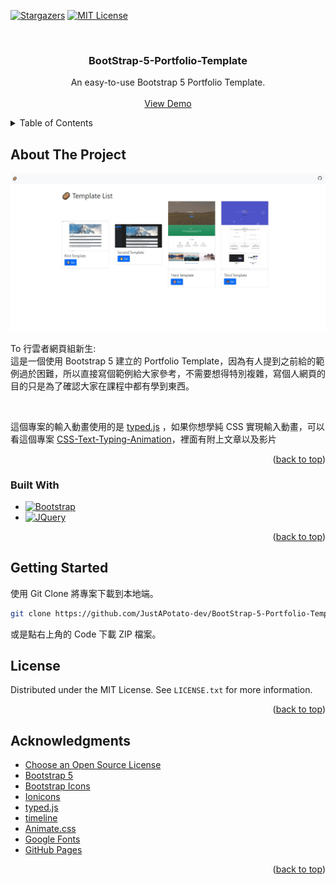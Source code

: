 [![Stargazers][stars-shield]][stars-url]
[![MIT License][license-shield]][license-url]

<br />
<div align="center">
  <h3 align="center">BootStrap-5-Portfolio-Template</h3>

  <p align="center">
    An easy-to-use Bootstrap 5 Portfolio Template.
    <br />
    <br />
    <a href="https://justapotato-dev.github.io/BootStrap-5-Portfolio-Template/index.html">View Demo</a>
  </p>
</div>

<!-- TABLE OF CONTENTS -->
<details>
  <summary>Table of Contents</summary>
  <ol>
    <li>
      <a href="#about-the-project">About The Project</a>
      <ul>
        <li><a href="#built-with">Built With</a></li>
      </ul>
    </li>
    <li>
      <a href="#getting-started">Getting Started</a>
    </li>
    <li><a href="#license">License</a></li>
    <li><a href="#acknowledgments">Acknowledgments</a></li>
  </ol>
</details>

<!-- ABOUT THE PROJECT -->
## About The Project

[![BootStrap-5-Portfolio-Template Screen Shot][product-screenshot]](https://justapotato-dev.github.io/BootStrap-5-Portfolio-Template/index.html)

To 行雲者網頁組新生:<br>
這是一個使用 Bootstrap 5 建立的 Portfolio Template，因為有人提到之前給的範例過於困難，所以直接寫個範例給大家參考，不需要想得特別複雜，寫個人網頁的目的只是為了確認大家在課程中都有學到東西。

<br>

這個專案的輸入動畫使用的是 [typed.js](https://github.com/mattboldt/typed.js/) ，如果你想學純 CSS 實現輸入動畫，可以看這個專案 [CSS-Text-Typing-Animation](https://github.com/JustAPotato-dev/CSS-Text-Typing-Animation)，裡面有附上文章以及影片

<p align="right">(<a href="#readme-top">back to top</a>)</p>

### Built With

* [![Bootstrap][Bootstrap.com]][Bootstrap-url]
* [![JQuery][JQuery.com]][JQuery-url]

<p align="right">(<a href="#readme-top">back to top</a>)</p>

<!-- GETTING STARTED -->
## Getting Started

使用 Git Clone 將專案下載到本地端。 

```sh
git clone https://github.com/JustAPotato-dev/BootStrap-5-Portfolio-Template
```

或是點右上角的 Code 下載 ZIP 檔案。

<!-- LICENSE -->
## License

Distributed under the MIT License. See `LICENSE.txt` for more information.

<p align="right">(<a href="#readme-top">back to top</a>)</p>

<!-- ACKNOWLEDGMENTS -->
## Acknowledgments

* [Choose an Open Source License](https://choosealicense.com)
* [Bootstrap 5](https://getbootstrap.com)
* [Bootstrap Icons](https://icons.getbootstrap.com)
* [Ionicons](https://ionic.io/ionicons)
* [typed.js](https://github.com/mattboldt/typed.js/)
* [timeline](https://github.com/squarechip/timeline)
* [Animate.css](https://daneden.github.io/animate.css)
* [Google Fonts](https://fonts.google.com)
* [GitHub Pages](https://pages.github.com)

<p align="right">(<a href="#readme-top">back to top</a>)</p>

<!-- MARKDOWN LINKS & IMAGES -->
<!-- https://www.markdownguide.org/basic-syntax/#reference-style-links -->
[stars-shield]: https://img.shields.io/github/stars/JustAPotato-dev/BootStrap-5-Portfolio-Template.svg?style=for-the-badge
[stars-url]: https://github.com/JustAPotato-dev/BootStrap-5-Portfolio-Template/stargazers
[license-shield]: https://img.shields.io/github/license/JustAPotato-dev/BootStrap-5-Portfolio-Template.svg?style=for-the-badge
[license-url]: https://github.com/JustAPotato-dev/BootStrap-5-Portfolio-Template/blob/main/LICENSE.txt
[product-screenshot]: assets/images/TemplateList.jpg
[Bootstrap.com]: https://img.shields.io/badge/Bootstrap-563D7C?style=for-the-badge&logo=bootstrap&logoColor=white
[Bootstrap-url]: https://getbootstrap.com
[JQuery.com]: https://img.shields.io/badge/jQuery-0769AD?style=for-the-badge&logo=jquery&logoColor=white
[JQuery-url]: https://jquery.com 

